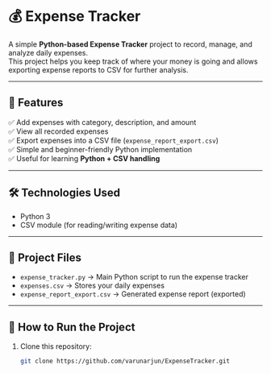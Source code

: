 # 💰 Expense Tracker  

A simple **Python-based Expense Tracker** project to record, manage, and analyze daily expenses.  
This project helps you keep track of where your money is going and allows exporting expense reports to CSV for further analysis.  

---

## 📌 Features  
✅ Add expenses with category, description, and amount  
✅ View all recorded expenses  
✅ Export expenses into a CSV file (`expense_report_export.csv`)  
✅ Simple and beginner-friendly Python implementation  
✅ Useful for learning **Python + CSV handling**  

---

## 🛠️ Technologies Used  
- Python 3  
- CSV module (for reading/writing expense data)  

---

## 📂 Project Files  
- `expense_tracker.py` → Main Python script to run the expense tracker  
- `expenses.csv` → Stores your daily expenses  
- `expense_report_export.csv` → Generated expense report (exported)  

---

## 🚀 How to Run the Project  

1. Clone this repository:  
   ```bash
   git clone https://github.com/varunarjun/ExpenseTracker.git

